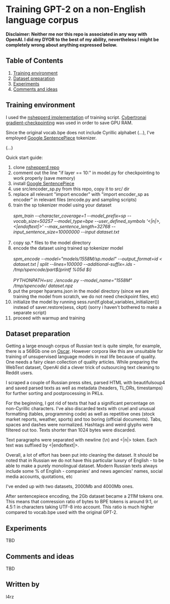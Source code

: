 # Training GPT-2 on a non-English language corpus

<b>
Disclaimer: Neither me nor this repo is associated in any way with OpenAI. I did my DYOR to the best of my ability, nevertheless I might be completely wrong about anything expressed below.
</b>


## Table of Contents
1. [Training environment](#trainscript)
2. [Dataset preparation](#dataset)
3. [Experiments](#experiments)
4. [Comments and ideas](#comments)

## Training environment <a name="trainscript"></a>

I used the [nshepperd implementation](https://github.com/nshepperd/gpt-2) of training script. [Cybertronai gradient-checkpointing](https://github.com/cybertronai/gradient-checkpointing) was used in order to save GPU RAM.

Since the original vocab.bpe does not include Cyrillic alphabet (...), I've employed [Google SentencePiece](https://github.com/google/sentencepiece) tokenizer.

(...)

Quick start guide:

1. clone [nshepperd repo](https://github.com/nshepperd/gpt-2)
2. comment out the line "if layer == 10:" in model.py for checkpointing to work properly (save memory)
3. install [Google SentencePiece](https://github.com/google/sentencepiece)
4. use src/encoder_sp.py from this repo, copy it to src/ dir
5. replace all relevant "import encoder" with "import encoder_sp as encoder" in relevant files (encode.py and sampling scripts)
6. train the sp tokenizer model using your dataset<br><br>
  <i>spm_train  --character_coverage=1  --model_prefix=sp --vocab_size=50257 --model_type=bpe --user_defined_symbols '<|n|>,<|endoftext|>' --max_sentence_length=32768 --input_sentence_size=10000000 --input dataset.txt</i><br><br>
7. copy sp.* files to the model directory
8. encode the dataset using trained sp tokenizer model<br><br>
  <i>spm_encode --model="models/1558M/sp.model" --output_format=id < dataset.txt | split --lines=100000 --additional-suffix=.ids - /tmp/spencode/part$(printf %05d $i)</i><br><br>
  <i>PYTHONPATH=src ./encode.py --model_name="1558M" /tmp/spencode/ dataset.npz</i><br>
9. put the proper hparams.json in the model directory (since we are training the model from scratch, we do not need checkpoint files, etc)
10. initialize the model by running sess.run(tf.global_variables_initializer()) instead of saver.restore(sess, ckpt) (sorry i haven't bothered to make a separate script)
11. proceed with warmup and training


## Dataset preparation <a name="dataset"></a>

Getting a large enough corpus of Russian text is quite simple, for example, there is a 568Gb one on [Oscar](https://traces1.inria.fr/oscar/). However corpora like this are unsuitable for training of unsupervised language models in real life because of quality. One needs a fairy clean collection of quality articles. While preparing the WebText dataset, OpenAI did a clever trick of outsourcing text cleaning to Reddit users.

I scraped a couple of Russian press sites, parsed HTML with beautifulsoup4 and saved parsed texts as well as metadata (headers, TL;DRs, timestamps) for further sorting and postprocessing in PKLs.

For the beginning, I got rid of texts that had a significant percentage on non-Cyrillic characters. I've also discarded texts with cruel and unusual formatting (tables, programming code) as well as repetitive ones (stock market reports, weather, sports) and too boring (official documents). Tabs, spaces and dashes were normalized. Hashtags and weird glyphs were filtered out too. Texts shorter than 1024 bytes were discarded.

Text paragraphs were separated with newline (\n) and <|n|> token. Each text was suffixed by <|endoftext|>.

Overall, a lot of effort has been put into cleaning the dataset. It should be noted that in Russian we do not have this particular luxury of English - to be able to make a purely monolingual dataset. Modern Russian texts always include some % of English - companies' and news agencies' names, social media accounts, quotations, etc

I've ended up with two datasets, 2000Mb and 4000Mb ones.

After sentencepiece encoding, the 2Gb dataset became a 211M tokens one. This means that comression ratio of bytes to BPE tokens is around 9:1, or 4.5:1 in characters taking UTF-8 into account. This ratio is much higher compared to vocab.bpe used with the original GPT-2.

<!-- During test runs, I've learned that book corpora do not work quite well, likely because the average book chapter doesn't fit into the model's attention window of 1,000 tokens.

Pure news articles corpus didn't work very well, too, likely due to the lack of language diversity. -->


## Experiments <a name="experiments"></a>

TBD

## Comments and ideas <a name="comments"></a>

TBD


## Written by

l4rz
